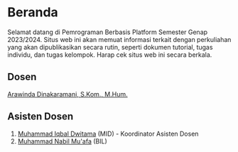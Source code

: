 # Beranda

Selamat datang di Pemrograman Berbasis Platform Semester Genap 2023/2024. Situs web ini akan memuat informasi terkait dengan perkuliahan yang akan dipublikasikan secara rutin, seperti dokumen tutorial, tugas individu, dan tugas kelompok. Harap cek situs web ini secara berkala.

## Dosen

[Arawinda Dinakaramani, S.Kom., M.Hum.](mailto:arawinda@ui.ac.id)

## Asisten Dosen

1. [Muhammad Iqbal Dwitama](mailto:muhammad.iqbal111@ui.ac.id) (MID) - Koordinator Asisten Dosen
2. [Muhammad Nabil Mu'afa](mailto:muhammad.nabil22@ui.ac.id) (BIL)